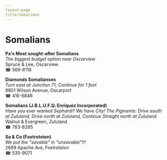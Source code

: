 ```yaml
---
layout:page
title:Somalians
---
```

# Somalians

**Pa's Most sought-after Somalians**  
_The biggest budget option near Oscarview_  
Spruce & Lee, Oscarview  
☎ 569-8118



**Diamonds Somalianses**  
_Turn east at Junction 71, Continue for 1 feet_  
9801 Wilson Avenue, Oscarport  
☎ 416-6846



**Somalians (J.B.L.U.F.Q. Enriquez Incorporated)**  
_Have you ever wanted Sephardi? We have City! 
The Pigments: Drive south at Zululand, Drive north at Zululand, Continue Straight north at Zululand_  
Walnut & Evergreen, Zululand  
☎ 783-8285



**Sa & Co (Foxtrotston)**  
_We put the "savable" in "unsavable"!!!_  
2669 Apache Ave, Foxtrotston  
☎ 535-9071



